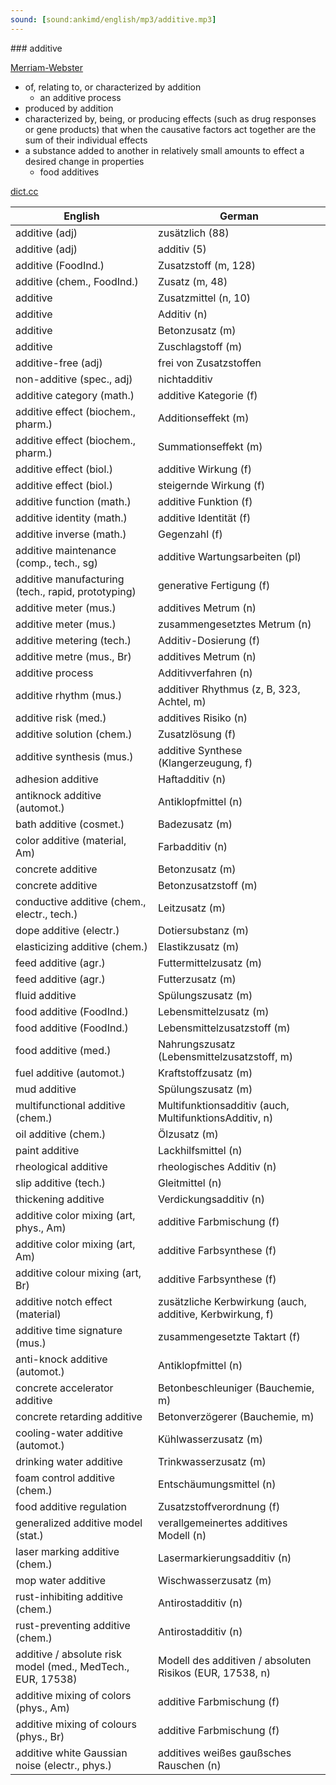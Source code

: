 ```yaml
---
sound: [sound:ankimd/english/mp3/additive.mp3]
---
```


\### additive

[Merriam-Webster](https://www.merriam-webster.com/dictionary/additive)

- of, relating to, or characterized by addition
    - an additive process
- produced by addition
- characterized by, being, or producing effects (such as drug responses or gene products) that when the causative factors act together are the sum of their individual effects
- a substance added to another in relatively small amounts to effect a desired change in properties
    - food additives

[dict.cc](https://www.dict.cc/additive)

| English        | German       |
| -------------- | ------------ |
| additive (adj) | zusätzlich (88) |
| additive (adj) | additiv (5) |
| additive (FoodInd.) | Zusatzstoff (m, 128) |
| additive (chem., FoodInd.) | Zusatz (m, 48) |
| additive | Zusatzmittel (n, 10) |
| additive | Additiv (n) |
| additive | Betonzusatz (m) |
| additive | Zuschlagstoff (m) |
| additive-free (adj) | frei von Zusatzstoffen |
| non-additive (spec., adj) | nichtadditiv |
| additive category (math.) | additive Kategorie (f) |
| additive effect (biochem., pharm.) | Additionseffekt (m) |
| additive effect (biochem., pharm.) | Summationseffekt (m) |
| additive effect (biol.) | additive Wirkung (f) |
| additive effect (biol.) | steigernde Wirkung (f) |
| additive function (math.) | additive Funktion (f) |
| additive identity (math.) | additive Identität (f) |
| additive inverse (math.) | Gegenzahl (f) |
| additive maintenance (comp., tech., sg) | additive Wartungsarbeiten (pl) |
| additive manufacturing (tech., rapid, prototyping) | generative Fertigung (f) |
| additive meter (mus.) | additives Metrum (n) |
| additive meter (mus.) | zusammengesetztes Metrum (n) |
| additive metering (tech.) | Additiv-Dosierung (f) |
| additive metre (mus., Br) | additives Metrum (n) |
| additive process | Additivverfahren (n) |
| additive rhythm (mus.) | additiver Rhythmus (z, B, 323, Achtel, m) |
| additive risk (med.) | additives Risiko (n) |
| additive solution (chem.) | Zusatzlösung (f) |
| additive synthesis (mus.) | additive Synthese (Klangerzeugung, f) |
| adhesion additive | Haftadditiv (n) |
| antiknock additive (automot.) | Antiklopfmittel (n) |
| bath additive (cosmet.) | Badezusatz (m) |
| color additive (material, Am) | Farbadditiv (n) |
| concrete additive | Betonzusatz (m) |
| concrete additive | Betonzusatzstoff (m) |
| conductive additive (chem., electr., tech.) | Leitzusatz (m) |
| dope additive (electr.) | Dotiersubstanz (m) |
| elasticizing additive (chem.) | Elastikzusatz (m) |
| feed additive (agr.) | Futtermittelzusatz (m) |
| feed additive (agr.) | Futterzusatz (m) |
| fluid additive | Spülungszusatz (m) |
| food additive (FoodInd.) | Lebensmittelzusatz (m) |
| food additive (FoodInd.) | Lebensmittelzusatzstoff (m) |
| food additive (med.) | Nahrungszusatz (Lebensmittelzusatzstoff, m) |
| fuel additive (automot.) | Kraftstoffzusatz (m) |
| mud additive | Spülungszusatz (m) |
| multifunctional additive (chem.) | Multifunktionsadditiv (auch, MultifunktionsAdditiv, n) |
| oil additive (chem.) | Ölzusatz (m) |
| paint additive | Lackhilfsmittel (n) |
| rheological additive | rheologisches Additiv (n) |
| slip additive (tech.) | Gleitmittel (n) |
| thickening additive | Verdickungsadditiv (n) |
| additive color mixing (art, phys., Am) | additive Farbmischung (f) |
| additive color mixing (art, Am) | additive Farbsynthese (f) |
| additive colour mixing (art, Br) | additive Farbsynthese (f) |
| additive notch effect (material) | zusätzliche Kerbwirkung (auch, additive, Kerbwirkung, f) |
| additive time signature (mus.) | zusammengesetzte Taktart (f) |
| anti-knock additive (automot.) | Antiklopfmittel (n) |
| concrete accelerator additive | Betonbeschleuniger (Bauchemie, m) |
| concrete retarding additive | Betonverzögerer (Bauchemie, m) |
| cooling-water additive (automot.) | Kühlwasserzusatz (m) |
| drinking water additive | Trinkwasserzusatz (m) |
| foam control additive (chem.) | Entschäumungsmittel (n) |
| food additive regulation | Zusatzstoffverordnung (f) |
| generalized additive model <GAM> (stat.) | verallgemeinertes additives Modell (n) |
| laser marking additive (chem.) | Lasermarkierungsadditiv (n) |
| mop water additive | Wischwasserzusatz (m) |
| rust-inhibiting additive (chem.) | Antirostadditiv (n) |
| rust-preventing additive (chem.) | Antirostadditiv (n) |
| additive / absolute risk model (med., MedTech., EUR, 17538) | Modell des additiven / absoluten Risikos (EUR, 17538, n) |
| additive mixing of colors (phys., Am) | additive Farbmischung (f) |
| additive mixing of colours (phys., Br) | additive Farbmischung (f) |
| additive white Gaussian noise <AWGN> (electr., phys.) | additives weißes gaußsches Rauschen <AWGR> (n) |
